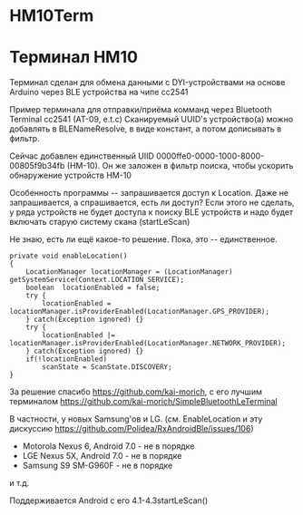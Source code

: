 # HM10Term
Терминал HM10
=============
Терминал сделан для обмена данными с DYI-устройствами на основе Arduino через BLE устройства
на чипе cc2541

Пример терминала для отправки/приёма комманд через Bluetooth Terminal cc2541 (AT-09, e.t.c)
Сканируемый UUID's устройство(а) можно добавлять в BLENameResolve, в виде констант, а потом дописывать
в фильтр.

Сейчас добавлен единственный UIID 0000ffe0-0000-1000-8000-00805f9b34fb (HM-10). Он же заложен в фильтр поиска, чтобы ускорить обнаружение устройств HM-10

Особенность программы -- запрашивается доступ к Location. Даже не запрашивается, а спрашивается,
есть ли доступ? Если этого не сделать, у ряда устройств не будет доступа к поиску BLE устройств
и надо будет включать старую систему скана (startLeScan)

Не знаю, есть ли ещё какое-то решение. Пока, это -- единственное.

    private void enableLocation()
    {
        LocationManager locationManager = (LocationManager) getSystemService(Context.LOCATION_SERVICE);
        boolean  locationEnabled = false;
        try {
            locationEnabled = locationManager.isProviderEnabled(LocationManager.GPS_PROVIDER);
        } catch(Exception ignored) {}
        try {
            locationEnabled |= locationManager.isProviderEnabled(LocationManager.NETWORK_PROVIDER);
        } catch(Exception ignored) {}
        if(!locationEnabled)
            scanState = ScanState.DISCOVERY;
    }

За решение спасибо https://github.com/kai-morich, с его лучшим терминалом https://github.com/kai-morich/SimpleBluetoothLeTerminal

В частности, у новых Samsung'ов и LG. (см. EnableLocation и эту дискуссию https://github.com/Polidea/RxAndroidBle/issues/106)
 * Motorola Nexus 6, Android 7.0 - не в порядке
 * LGE Nexus 5X, Android 7.0 - не в порядке
 * Samsung S9 SM-G960F - не в порядке

и т.д.

Поддерживается Android с его 4.1-4.3startLeScan()

